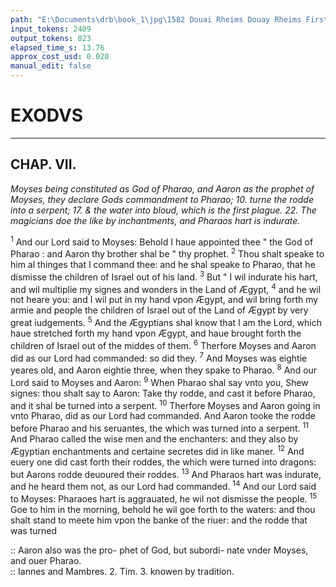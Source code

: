 ```yaml
---
path: "E:\Documents\drb\book_1\jpg\1582 Douai Rheims Douay Rheims First Edition  1 of 3 1609 Old Testament.pdf-189.jpg"
input_tokens: 2409
output_tokens: 823
elapsed_time_s: 13.76
approx_cost_usd: 0.020
manual_edit: false
---
```

# EXODVS

---

## CHAP. VII.

*Moyses being constituted as God of Pharao, and Aaron as the prophet of Moyses, they declare Gods commandment to Pharao; 10. turne the rodde into a serpent; 17. & the water into bloud, which is the first plague. 22. The magicians doe the like by inchantments, and Pharaos hart is indurate.*

<sup>1</sup> And our Lord said to Moyses: Behold I haue appointed thee " the God of Pharao : and Aaron thy brother shal be " thy prophet. <sup>2</sup> Thou shalt speake to him al thinges that I command thee: and he shal speake to Pharao, that he dismisse the children of Israel out of his land. <sup>3</sup> But " I wil indurate his hart, and wil multiplie my signes and wonders in the Land of Ægypt, <sup>4</sup> and he wil not heare you: and I wil put in my hand vpon Ægypt, and wil bring forth my armie and people the children of Israel out of the Land of Ægypt by very great iudgements. <sup>5</sup> And the Ægyptians shal know that I am the Lord, which haue stretched forth my hand vpon Ægypt, and haue brought forth the children of Israel out of the middes of them. <sup>6</sup> Therfore Moyses and Aaron did as our Lord had commanded: so did they. <sup>7</sup> And Moyses was eightie yeares old, and Aaron eightie three, when they spake to Pharao. <sup>8</sup> And our Lord said to Moyses and Aaron: <sup>9</sup> When Pharao shal say vnto you, Shew signes: thou shalt say to Aaron: Take thy rodde, and cast it before Pharao, and it shal be turned into a serpent. <sup>10</sup> Therfore Moyses and Aaron going in vnto Pharao, did as our Lord had commanded. And Aaron tooke the rodde before Pharao and his seruantes, the which was turned into a serpent. <sup>11</sup> And Pharao called the wise men and the enchanters: and they also by Ægyptian enchantments and certaine secretes did in like maner. <sup>12</sup> And euery one did cast forth their roddes, the which were turned into dragons: but Aarons rodde deuoured their roddes. <sup>13</sup> And Pharaos hart was indurate, and he heard them not, as our Lord had commanded. <sup>14</sup> And our Lord said to Moyses: Pharaoes hart is aggrauated, he wil not dismisse the people. <sup>15</sup> Goe to him in the morning, behold he wil goe forth to the waters: and thou shalt stand to meete him vpon the banke of the riuer: and the rodde that was turned

[^1]: S. Aug. q. 17. in Exod.

<aside>:: Aaron also was the pro- phet of God, but subordi- nate vnder Moyses, and ouer Pharao.</aside>

<aside>:: Iannes and Mambres. 2. Tim. 3. knowen by tradition.</aside>